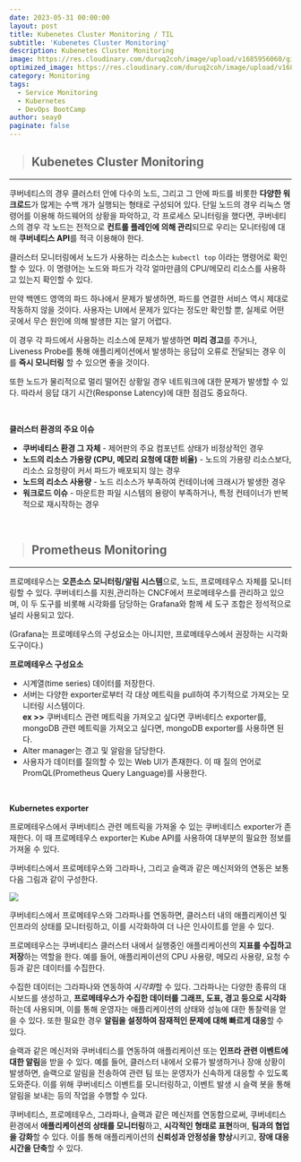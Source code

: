 ```yaml
---
date: 2023-05-31 00:00:00
layout: post
title: Kubenetes Cluster Monitoring / TIL
subtitle: 'Kubenetes Cluster Monitoring'
description: Kubenetes Cluster Monitoring
image: https://res.cloudinary.com/duruq2coh/image/upload/v1685956060/gitio/Monitoring_sfnawq.png
optimized_image: https://res.cloudinary.com/duruq2coh/image/upload/v1685956060/gitio/Monitoring_sfnawq.png
category: Monitoring
tags:
  - Service Monitoring
  - Kubernetes
  - DevOps BootCamp
author: seay0
paginate: false
---
```


> ## **Kubenetes Cluster Monitoring**  
---

쿠버네티스의 경우 클러스터 안에 다수의 노드, 그리고 그 안에 파드를 비롯한 **다양한 워크로드**가 많게는 수백 개가 실행되는 형태로 구성되어 있다. 단일 노드의 경우 리눅스 명령어를 이용해 하드웨어의 상황을 파악하고, 각 프로세스 모니터링을 했다면, 쿠버네티스의 경우 각 노드는 전적으로 **컨트롤 플레인에 의해 관리**되므로 우리는 모니터링에 대해 **쿠버네티스 API**를 적극 이용해야 한다. 

클러스터 모니터링에서 노드가 사용하는 리소스는 ```kubectl top``` 이라는 명령어로 확인할 수 있다. 이 명령어는 노드와 파드가 각각 얼마만큼의 CPU/메모리 리소스를 사용하고 있는지 확인할 수 있다.

만약 백엔드 영역의 파드 하나에서 문제가 발생하면, 파드를 연결한 서비스 역시 제대로 작동하지 않을 것이다. 사용자는 UI에서 문제가 있다는 정도만 확인할 뿐, 실제로 어떤 곳에서 무슨 원인에 의해 발생한 지는 알기 어렵다. 

이 경우 각 파드에서 사용하는 리소스에 문제가 발생하면 **미리 경고**를 주거나, Liveness Probe를 통해 애플리케이션에서 발생하는 응답이 오류로 전달되는 경우 이를 **즉시 모니터링** 할 수 있으면 좋을 것이다. 

또한 노드가 물리적으로 멀리 떨어진 상황일 경우 네트워크에 대한 문제가 발생할 수 있다. 따라서 응답 대기 시간(Response Latency)에 대한 점검도 중요하다.

<br>

**클러스터 환경의 주요 이슈**
* **쿠버네티스 환경 그 자체** - 제어판의 주요 컴포넌트 상태가 비정상적인 경우
* **노드의 리소스 가용량 (CPU, 메모리 요청에 대한 비율)** - 노드의 가용량 리소스보다, 리소스 요청량이 커서 파드가 배포되지 않는 경우
* **노드의 리소스 사용량** - 노드 리소스가 부족하여 컨테이너에 크래시가 발생한 경우
* **워크로드 이슈** - 마운트한 파일 시스템의 용량이 부족하거나, 특정 컨테이너가 반복적으로 재시작하는 경우

<br>

> ## **Prometheus Monitoring**  
---

프로메테우스는 **오픈소스 모니터링/알림 시스템**으로, 노드, 프로메테우스 자체를 모니터링할 수 있다. 쿠버네티스를 지원,관리하는 CNCF에서 프로메테우스를 관리하고 있으며, 이 두 도구를 비롯해 시각화를 담당하는 Grafana와 함께 세 도구 조합은 정석적으로 널리 사용되고 있다.  

(Grafana는 프로메테우스의 구성요소는 아니지만, 프로메테우스에서 권장하는 시각화 도구이다.)

**프로메테우스 구성요소**
* 시계열(time series) 데이터를 저장한다.
* 서버는 다양한 exporter로부터 각 대상 메트릭을 pull하여 주기적으로 가져오는 모니터링 시스템이다.  
  **ex >>** 쿠버네티스 관련 메트릭을 가져오고 싶다면 쿠버네티스 exporter를, mongoDB 관련 메트릭을 가져오고 싶다면, mongoDB exporter를 사용하면 된다.
* Alter manager는 경고 및 알람을 담당한다.
* 사용자가 데이터를 질의할 수 있는 Web UI가 존재한다. 이 때 질의 언어로 PromQL(Prometheus Query Language)를 사용한다. 

<br>

**Kubernetes exporter**  

프로메테우스에서 쿠버네티스 관련 메트릭을 가져올 수 있는 쿠버네티스 exporter가 존재한다. 이 때 프로메테우스 exporter는 Kube API를 사용하여 대부분의 필요한 정보를 가져올 수 있다.

쿠버네티스에서 프로메테우스와 그라파나, 그리고 슬랙과 같은 메신저와의 연동은 보통 다음 그림과 같이 구성한다. 

![](https://res.cloudinary.com/duruq2coh/image/upload/v1685928919/gitio/post/kubernetes/158340501-2cda5ff5-0dd0-4241-8ffe-353c94688c31_c6eowf.png)

쿠버네티스에서 프로메테우스와 그라파나를 연동하면, 클러스터 내의 애플리케이션 및 인프라의 상태를 모니터링하고, 이를 시각화하여 더 나은 인사이트를 얻을 수 있다. 

프로메테우스는 쿠버네티스 클러스터 내에서 실행중인 애플리케이션의 **지표를 수집하고 저장**하는 역할을 한다. 예를 들어, 애플리케이션의 CPU 사용량, 메모리 사용량, 요청 수 등과 같은 데이터를 수집한다.

수집한 데이터는 그라파나와 연동하여 *시각화*할 수 있다. 그라파나는 다양한 종류의 대시보드를 생성하고, **프로메테우스가 수집한 데이터를 그래프, 도표, 경고 등으로 시각화**하는데 사용되며, 이를 통해 운영자는 애플리케이션의 상태와 성능에 대한 통찰력을 얻을 수 있다. 또한 필요한 경우 **알림을 설정하여 잠재적인 문제에 대해 빠르게 대응**할 수 있다.

슬랙과 같은 메신저와 쿠버네티스를 연동하여 애플리케이션 또는 **인프라 관련 이벤트에 대한 알림**을 받을 수 있다. 예를 들어, 클러스터 내에서 오류가 발생하거나 장애 상황이 발생하면, 슬랙으로 알림을 전송하여 관련 팀 또는 운영자가 신속하게 대응할 수 있도록 도와준다. 이를 위해 쿠버네티스 이벤트를 모니터링하고, 이벤트 발생 시 슬랙 봇을 통해 알림을 보내는 등의 작업을 수행할 수 있다.

쿠버네티스, 프로메테우스, 그라파나, 슬랙과 같은 메신저를 연동함으로써, 쿠버네티스 환경에서 **애플리케이션의 상태를 모니터링**하고, **시각적인 형태로 표현**하며, **팀과의 협업을 강화**할 수 있다. 이를 통해 애플리케이션의 **신뢰성과 안정성을 향상**시키고, **장애 대응 시간을 단축**할 수 있다.
